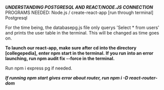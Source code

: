 ***UNDERSTANDING POSTGRESQL AND REACT/NODE.JS CONNECTION***
PROGRAMS NEEDED:
Node.js / create-react-app [run through terminal]
Postgresql

For the time being, the databasepg.js file only querys 'Select * from users' 
and prints the user table in the terminal. This will be changed as time goes on.

**To launch our react-app, make sure after cd into the directory [collegepedia], enter npm start in the terminal.**
**If you run into an error launching, run npm audit fix --force in the terminal.**

Run npm i express pg if needed.

***If running npm start gives error about router, run npm i -D react-router-dom***
